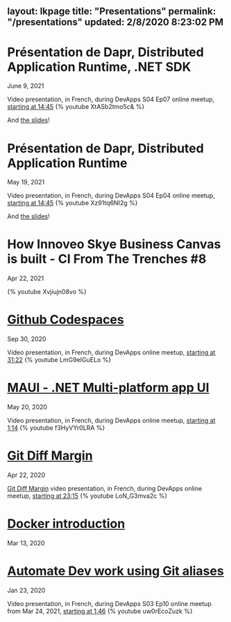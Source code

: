 layout: lkpage
title: "Presentations"
permalink: "/presentations"
updated: 2/8/2020 8:23:02 PM
---

# Présentation de Dapr, Distributed Application Runtime, .NET SDK
June 9, 2021

Video presentation, in French, during DevApps S04 Ep07 online meetup, [starting at 14:45](https://www.youtube.com/watch?v=XtASb2tmo5c&t=119s&ab_channel=DevApps)
{% youtube XtASb2tmo5c& %}

And [the slides](https://laurentkempe.com/presentations/Introduction%20to%20Dapr%20.NET%20SDK/Introduction%20to%20Dapr%20.NET%20SDK.pptx)!

# Présentation de Dapr, Distributed Application Runtime 
May 19, 2021

Video presentation, in French, during DevApps S04 Ep04 online meetup, [starting at 14:45](https://youtu.be/Xz91tq6NI2g?t=890)
{% youtube Xz91tq6NI2g %}

And [the slides](https://laurentkempe.com/presentations/Introduction%20to%20Dapr/Introduction%20to%20Dapr.pptx)!

# How Innoveo Skye Business Canvas is built - CI From The Trenches #8
Apr 22, 2021

{% youtube Xvjiujn08vo %}

# [Github Codespaces](https://laurentkempe.com/presentations/Github%20Codespaces/#/)
Sep 30, 2020

Video presentation, in French, during DevApps online meetup, [starting at 31:22](https://youtu.be/LmG9eIGuELo?t=1883)
{% youtube LmG9eIGuELo %}

# [MAUI - .NET Multi-platform app UI](https://laurentkempe.com/presentations/dotNET%20Multi-platform%20App%20UI/#/)
May 20, 2020

Video presentation, in French, during DevApps online meetup, [starting at 1:14](https://youtu.be/f3HyVYr0LRA?t=74)
{% youtube f3HyVYr0LRA %}

# [Git Diff Margin](https://laurentkempe.com/presentations/Git%20Diff%20Margin/index.html#/)
Apr 22, 2020

[Git Diff Margin](https://marketplace.visualstudio.com/items?itemName=LaurentKempe.GitDiffMargin) video presentation, in French, during DevApps online meetup, [starting at 23:15](https://youtu.be/LoN_G3mva2c?t=1395)
{% youtube LoN_G3mva2c %}

# [Docker introduction](https://laurentkempe.com/presentations/Docker%20introduction/index.html#/)
Mar 13, 2020

# [Automate Dev work using Git aliases](https://laurentkempe.com/presentations/Automate%20Dev%20work%20using%20Git%20aliases/index.html#/)
Jan 23, 2020

Video presentation, in French, during DevApps S03 Ep10 online meetup from Mar 24, 2021, [starting at 1:46](https://youtu.be/uw0rEcoZuzk?t=106)
{% youtube uw0rEcoZuzk %}
